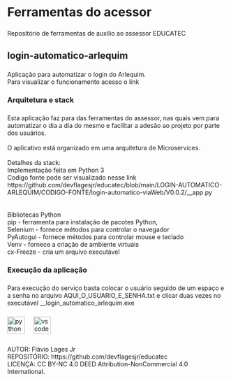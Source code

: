 <h1 align="left">Ferramentas do acessor</h1>

###

<p align="left">Repositório de ferramentas de auxilio ao assessor EDUCATEC</p>

###

<p align="left"></p>

###

<p align="left"></p>

###

<p align="left"></p>

###

<h2 align="left">login-automatico-arlequim</h2>

###

<p align="left">Aplicação para automatizar o login do Arlequim.<br>Para visualizar o funcionamento acesso o link</p>

###

<h3 align="left">Arquitetura e stack</h3>

###

<p align="left">Esta aplicação faz para das ferramentas do assessor, nas quais vem para automatizar o dia a dia do mesmo e facilitar a adesão ao projeto por parte dos usuários.<br> <br>O aplicativo está organizado em uma arquitetura de Microservices.<br><br>Detalhes da stack:<br>Implementação feita em Python 3<br>Codigo fonte pode ser visualizado nesse link https://github.com/devflagesjr/educatec/blob/main/LOGIN-AUTOMATICO-ARLEQUIM/CODIGO-FONTE/login-automatico-viaWeb/V0.0.2/__app.py<br><br><br>Bibliotecas Python<br>pip - ferramenta para instalação de pacotes Python, <br>Selenium - fornece métodos para controlar o navegador<br>PyAutogui - fornece métodos para controlar mouse e teclado<br>Venv - fornece a criação de ambiente virtuais<br>cx-Freeze - cria um arquivo executável</p>

###

<h3 align="left">Execução da aplicação</h3>

###

<p align="left">Para execução do serviço basta colocar o usuário seguido de um espaço e a senha no arquivo AQUI_O_USUARIO_E_SENHA.txt e clicar duas vezes no executável __login_automatico_arlequim.exe</p>

###

<div align="left">
  <img src="https://cdn.jsdelivr.net/gh/devicons/devicon/icons/python/python-original.svg" height="40" alt="python logo"  />
  <img width="12" />
  <img src="https://cdn.jsdelivr.net/gh/devicons/devicon/icons/vscode/vscode-original.svg" height="40" alt="vscode logo"  />
</div>

###

<p align="left">AUTOR: Flávio Lages Jr<br>REPOSITÓRIO: https://github.com/devflagesjr/educatec<br>LICENÇA: CC BY-NC 4.0 DEED Attribution-NonCommercial 4.0 International.</p>

###